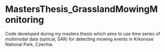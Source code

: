 # MastersThesis_GrasslandMowingMonitoring
Code developed during my masters thesis which aims to use time series of multimodal data (optical, SAR) for detecting mowing events in Krkonose National Park, Czechia.
